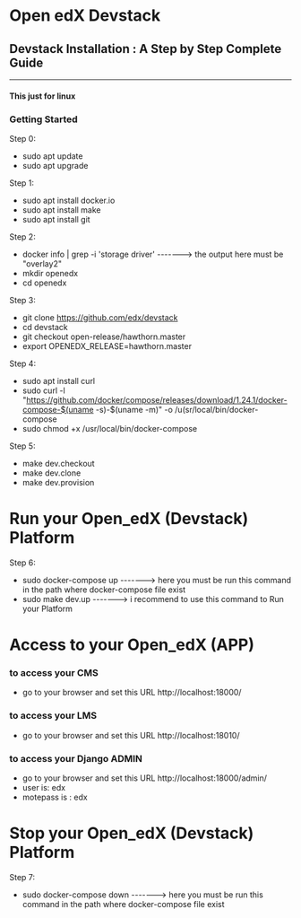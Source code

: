 # Open edX Devstack
## Devstack Installation : A Step by Step Complete Guide
------------------------------------

#### This just for linux
### Getting Started

Step 0:
  - sudo apt update
  - sudo apt upgrade

Step 1:
  - sudo apt install docker.io
  - sudo apt install make
  - sudo apt install git

Step 2:
  - docker info | grep -i 'storage driver'      -------> the output here must be "overlay2"
  - mkdir openedx
  - cd openedx

Step 3:
  - git clone https://github.com/edx/devstack
  - cd devstack
  - git checkout open-release/hawthorn.master
  - export OPENEDX_RELEASE=hawthorn.master

Step 4:
  - sudo apt install curl
  - sudo curl -l "https://github.com/docker/compose/releases/download/1.24.1/docker-compose-$(uname -s)-$(uname -m)" -o /u(sr/local/bin/docker-compose
  - sudo chmod +x /usr/local/bin/docker-compose
      
Step 5:
  - make dev.checkout
  - make dev.clone
  - make dev.provision
  
# Run your Open_edX (Devstack) Platform
Step 6:                                                     
  - sudo docker-compose up       -------> here you must be run this command in the path where docker-compose file exist
  - sudo make dev.up             -------> i recommend to use this command to Run your Platform 
  
# Access to your Open_edX (APP) 
### to access your CMS 
  - go to your browser and set this URL http://localhost:18000/ 
  
### to access your LMS 
  - go to your browser and set this URL http://localhost:18010/
  
### to access your Django ADMIN
  - go to your browser and set this URL http://localhost:18000/admin/
  - user is: edx
  - motepass is : edx

# Stop your Open_edX (Devstack) Platform
Step 7:
  - sudo docker-compose down     -------> here you must be run this command in the path where docker-compose file exist


